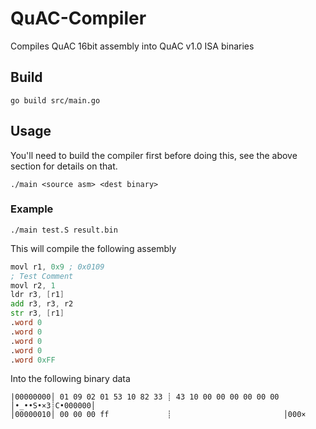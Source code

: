 # QuAC-Compiler
Compiles QuAC 16bit assembly into QuAC v1.0 ISA binaries

## Build

```shell
go build src/main.go
```

## Usage

You'll need to build the compiler first before doing this, see the above section for details on that.

```shell
./main <source asm> <dest binary>
```

### Example

```shell
./main test.S result.bin
```

This will compile the following assembly

```asm
movl r1, 0x9 ; 0x0109
; Test Comment
movl r2, 1
ldr r3, [r1]
add r3, r3, r2
str r3, [r1]
.word 0
.word 0
.word 0
.word 0
.word 0xFF
```

Into the following binary data

```
|00000000│ 01 09 02 01 53 10 82 33 ┊ 43 10 00 00 00 00 00 00 │•_••S•×3┊C•000000│
│00000010│ 00 00 00 ff             ┊                         │000×
```
